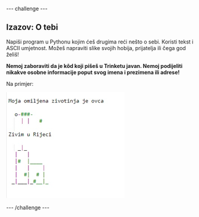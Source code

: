 --- challenge ---

## Izazov: O tebi

Napiši program u Pythonu kojim ćeš drugima reći nešto o sebi. Koristi tekst i ASCII umjetnost. Možeš napraviti slike svojih hobija, prijatelja ili čega god želiš!

**Nemoj zaboraviti da je kôd koji pišeš u Trinketu javan. Nemoj podijeliti nikakve osobne informacije poput svog imena i prezimena ili adrese!**

Na primjer:

![screenshot](images/me-about.png)

--- /challenge ---
